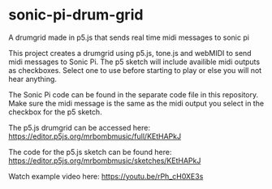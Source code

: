 # sonic-pi-drum-grid
A drumgrid made in p5.js that sends real time midi messages to sonic pi

This project creates a drumgrid using p5.js, tone.js and webMIDI to send midi messages to Sonic Pi.
The p5 sketch will include availible midi outputs as checkboxes. Select one to use before starting to play or else you will not hear anything. 

The Sonic Pi code can be found in the separate code file in this repository.
Make sure the midi message is the same as the midi output you select in the checkbox for the p5 sketch.

The p5.js drumgrid can be accessed here: https://editor.p5js.org/mrbombmusic/full/KEtHAPkJ

The code for the p5.js sketch can be found here: https://editor.p5js.org/mrbombmusic/sketches/KEtHAPkJ

Watch example video here: https://youtu.be/rPh_cH0XE3s


